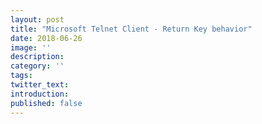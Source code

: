 ```yaml
---
layout: post
title: "Microsoft Telnet Client - Return Key behavior"
date: 2018-06-26
image: ''
description:
category: ''
tags:
twitter_text:
introduction:
published: false
---
```

